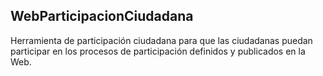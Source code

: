 ## WebParticipacionCiudadana

Herramienta de participación ciudadana para que las ciudadanas puedan participar en los procesos de participación definidos y publicados en la Web.

